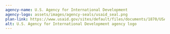```yaml
---
agency-name: U.S. Agency for International Development
agency-logo: assets/images/agency-seals/usaid_seal.png
plan-link: https://www.usaid.gov/sites/default/files/documents/1870/USAIDEvaluationPolicy.pdf
alt: U.S. Agency for International Development agency logo
---
```




